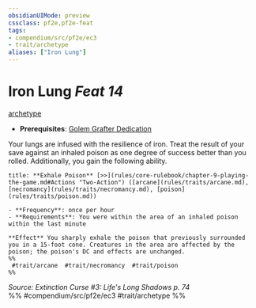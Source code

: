 ```yaml
---
obsidianUIMode: preview
cssclass: pf2e,pf2e-feat
tags:
- compendium/src/pf2e/ec3
- trait/archetype
aliases: ["Iron Lung"]
---
```

# Iron Lung  *Feat 14*  
[archetype](archetype.md "Archetype Feat Trait")  

- **Prerequisites**: [Golem Grafter Dedication](golem-grafter-dedication-ec3.md)

Your lungs are infused with the resilience of iron. Treat the result of your save against an inhaled poison as one degree of success better than you rolled. Additionally, you gain the following ability.

```ad-embed-ability
title: **Exhale Poison** [>>](rules/core-rulebook/chapter-9-playing-the-game.md#Actions "Two-Action") ([arcane](rules/traits/arcane.md), [necromancy](rules/traits/necromancy.md), [poison](rules/traits/poison.md))

- **Frequency**: once per hour
- **Requirements**: You were within the area of an inhaled poison within the last minute

**Effect** You sharply exhale the poison that previously surrounded you in a 15-foot cone. Creatures in the area are affected by the poison; the poison's DC and effects are unchanged.  
%%
 #trait/arcane  #trait/necromancy  #trait/poison 
%%
```

*Source: Extinction Curse #3: Life's Long Shadows p. 74*  
%% #compendium/src/pf2e/ec3 #trait/archetype %%